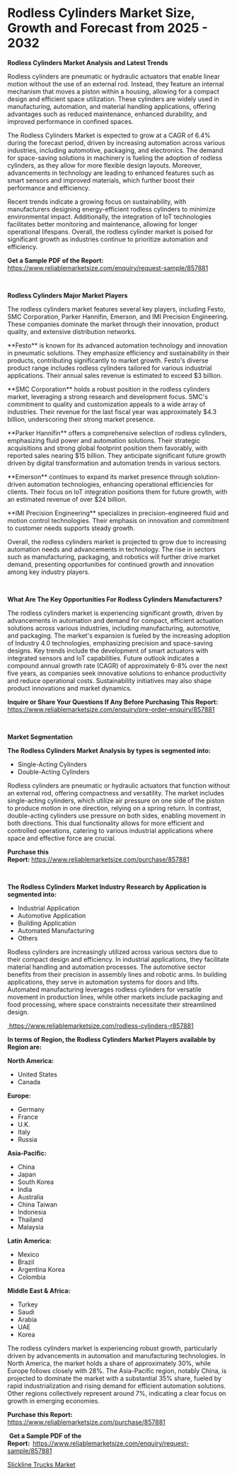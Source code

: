 <p><h1>Rodless Cylinders Market Size, Growth and Forecast from 2025 - 2032</h1></p><p><strong>Rodless Cylinders Market Analysis and Latest Trends</strong></p>
<p><p>Rodless cylinders are pneumatic or hydraulic actuators that enable linear motion without the use of an external rod. Instead, they feature an internal mechanism that moves a piston within a housing, allowing for a compact design and efficient space utilization. These cylinders are widely used in manufacturing, automation, and material handling applications, offering advantages such as reduced maintenance, enhanced durability, and improved performance in confined spaces.</p><p>The Rodless Cylinders Market is expected to grow at a CAGR of 6.4% during the forecast period, driven by increasing automation across various industries, including automotive, packaging, and electronics. The demand for space-saving solutions in machinery is fueling the adoption of rodless cylinders, as they allow for more flexible design layouts. Moreover, advancements in technology are leading to enhanced features such as smart sensors and improved materials, which further boost their performance and efficiency.</p><p>Recent trends indicate a growing focus on sustainability, with manufacturers designing energy-efficient rodless cylinders to minimize environmental impact. Additionally, the integration of IoT technologies facilitates better monitoring and maintenance, allowing for longer operational lifespans. Overall, the rodless cylinder market is poised for significant growth as industries continue to prioritize automation and efficiency.</p></p>
<p><strong>Get a Sample PDF of the Report:&nbsp;</strong> <a href="https://www.reliablemarketsize.com/enquiry/request-sample/857881?utm_campaign=2319&utm_medium=2&utm_source=Github&utm_content=ia&utm_term=17022025&utm_id=rodless-cylinders">https://www.reliablemarketsize.com/enquiry/request-sample/857881</a></p>
<p>&nbsp;</p>
<p><strong>Rodless Cylinders Major Market Players</strong></p>
<p><p>The rodless cylinders market features several key players, including Festo, SMC Corporation, Parker Hannifin, Emerson, and IMI Precision Engineering. These companies dominate the market through their innovation, product quality, and extensive distribution networks.</p><p>**Festo** is known for its advanced automation technology and innovation in pneumatic solutions. They emphasize efficiency and sustainability in their products, contributing significantly to market growth. Festo's diverse product range includes rodless cylinders tailored for various industrial applications. Their annual sales revenue is estimated to exceed $3 billion.</p><p>**SMC Corporation** holds a robust position in the rodless cylinders market, leveraging a strong research and development focus. SMC's commitment to quality and customization appeals to a wide array of industries. Their revenue for the last fiscal year was approximately $4.3 billion, underscoring their strong market presence.</p><p>**Parker Hannifin** offers a comprehensive selection of rodless cylinders, emphasizing fluid power and automation solutions. Their strategic acquisitions and strong global footprint position them favorably, with reported sales nearing $15 billion. They anticipate significant future growth driven by digital transformation and automation trends in various sectors.</p><p>**Emerson** continues to expand its market presence through solution-driven automation technologies, enhancing operational efficiencies for clients. Their focus on IoT integration positions them for future growth, with an estimated revenue of over $24 billion.</p><p>**IMI Precision Engineering** specializes in precision-engineered fluid and motion control technologies. Their emphasis on innovation and commitment to customer needs supports steady growth.</p><p>Overall, the rodless cylinders market is projected to grow due to increasing automation needs and advancements in technology. The rise in sectors such as manufacturing, packaging, and robotics will further drive market demand, presenting opportunities for continued growth and innovation among key industry players.</p></p>
<p>&nbsp;</p>
<p><strong>What Are The Key Opportunities For Rodless Cylinders Manufacturers?</strong></p>
<p><p>The rodless cylinders market is experiencing significant growth, driven by advancements in automation and demand for compact, efficient actuation solutions across various industries, including manufacturing, automotive, and packaging. The market's expansion is fueled by the increasing adoption of Industry 4.0 technologies, emphasizing precision and space-saving designs. Key trends include the development of smart actuators with integrated sensors and IoT capabilities. Future outlook indicates a compound annual growth rate (CAGR) of approximately 6-8% over the next five years, as companies seek innovative solutions to enhance productivity and reduce operational costs. Sustainability initiatives may also shape product innovations and market dynamics.</p></p>
<p><strong>Inquire or Share Your Questions If Any Before Purchasing This Report:</strong> <a href="https://www.reliablemarketsize.com/enquiry/pre-order-enquiry/857881?utm_campaign=2319&utm_medium=2&utm_source=Github&utm_content=ia&utm_term=17022025&utm_id=rodless-cylinders">https://www.reliablemarketsize.com/enquiry/pre-order-enquiry/857881</a></p>
<p>&nbsp;</p>
<p><strong>Market Segmentation</strong></p>
<p><strong>The Rodless Cylinders Market Analysis by types is segmented into:</strong></p>
<p><ul><li>Single-Acting Cylinders</li><li>Double-Acting Cylinders</li></ul></p>
<p><p>Rodless cylinders are pneumatic or hydraulic actuators that function without an external rod, offering compactness and versatility. The market includes single-acting cylinders, which utilize air pressure on one side of the piston to produce motion in one direction, relying on a spring return. In contrast, double-acting cylinders use pressure on both sides, enabling movement in both directions. This dual functionality allows for more efficient and controlled operations, catering to various industrial applications where space and effective force are crucial.</p></p>
<p><strong>Purchase this Report:&nbsp;</strong><a href="https://www.reliablemarketsize.com/purchase/857881?utm_campaign=2319&utm_medium=2&utm_source=Github&utm_content=ia&utm_term=17022025&utm_id=rodless-cylinders">https://www.reliablemarketsize.com/purchase/857881</a></p>
<p>&nbsp;</p>
<p><strong>The Rodless Cylinders Market Industry Research by Application is segmented into:</strong></p>
<p><ul><li>Industrial Application</li><li>Automotive Application</li><li>Building Application</li><li>Automated Manufacturing</li><li>Others</li></ul></p>
<p><p>Rodless cylinders are increasingly utilized across various sectors due to their compact design and efficiency. In industrial applications, they facilitate material handling and automation processes. The automotive sector benefits from their precision in assembly lines and robotic arms. In building applications, they serve in automation systems for doors and lifts. Automated manufacturing leverages rodless cylinders for versatile movement in production lines, while other markets include packaging and food processing, where space constraints necessitate their streamlined design.</p></p>
<p><a href="https://www.reliablemarketsize.com/rodless-cylinders-r857881?utm_campaign=2319&utm_medium=2&utm_source=Github&utm_content=ia&utm_term=17022025&utm_id=rodless-cylinders">&nbsp;https://www.reliablemarketsize.com/rodless-cylinders-r857881</a></p>
<p><strong>In terms of Region, the Rodless Cylinders Market Players available by Region are:</strong></p>
<p>
    <p> <strong> North America: </strong>
        <ul>
            <li>United States</li>
            <li>Canada</li>
        </ul>
        </p> 
    <p> <strong> Europe: </strong>
        <ul>
            <li>Germany</li>
            <li>France</li>
            <li>U.K.</li>
            <li>Italy</li>
            <li>Russia</li>
        </ul>
        </p> 
    <p> <strong> Asia-Pacific: </strong>
        <ul>
            <li>China</li>
            <li>Japan</li>
            <li>South Korea</li>
            <li>India</li>
            <li>Australia</li>
            <li>China Taiwan</li>
            <li>Indonesia</li>
            <li>Thailand</li>
            <li>Malaysia</li>
        </ul>
        </p> 
    <p> <strong> Latin America: </strong>
        <ul>
            <li>Mexico</li>
            <li>Brazil</li>
            <li>Argentina Korea</li>
            <li>Colombia</li>
        </ul>
        </p> 
    <p> <strong> Middle East & Africa: </strong>
        <ul>
            <li>Turkey</li>
            <li>Saudi</li>
            <li>Arabia</li>
            <li>UAE</li>
            <li>Korea</li>
        </ul>
    </p>
    </p>
<p><p>The rodless cylinders market is experiencing robust growth, particularly driven by advancements in automation and manufacturing technologies. In North America, the market holds a share of approximately 30%, while Europe follows closely with 28%. The Asia-Pacific region, notably China, is projected to dominate the market with a substantial 35% share, fueled by rapid industrialization and rising demand for efficient automation solutions. Other regions collectively represent around 7%, indicating a clear focus on growth in emerging economies.</p></p>
<p><strong>Purchase this Report: </strong><a href="https://www.reliablemarketsize.com/purchase/857881?utm_campaign=2319&utm_medium=2&utm_source=Github&utm_content=ia&utm_term=17022025&utm_id=rodless-cylinders">https://www.reliablemarketsize.com/purchase/857881</a></p>
<p>&nbsp;<strong>Get a Sample PDF of the Report:&nbsp;&nbsp;</strong><a href="https://www.reliablemarketsize.com/enquiry/request-sample/857881?utm_campaign=2319&utm_medium=2&utm_source=Github&utm_content=ia&utm_term=17022025&utm_id=rodless-cylinders">https://www.reliablemarketsize.com/enquiry/request-sample/857881</a></p>
<p><strong></strong></p>
<p><p><a href="https://github.com/oslieselotte2192/Market-Research-Report-List-1/blob/main/slickline-trucks-market.md?utm_campaign=2319&utm_medium=2&utm_source=Github&utm_content=ia&utm_term=17022025&utm_id=rodless-cylinders">Slickline Trucks Market</a></p></p>